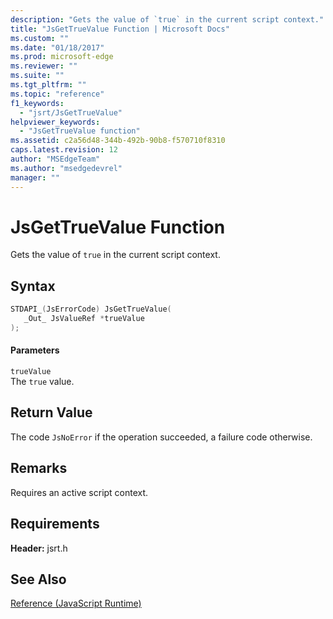 ```yaml
---
description: "Gets the value of `true` in the current script context."
title: "JsGetTrueValue Function | Microsoft Docs"
ms.custom: ""
ms.date: "01/18/2017"
ms.prod: microsoft-edge
ms.reviewer: ""
ms.suite: ""
ms.tgt_pltfrm: ""
ms.topic: "reference"
f1_keywords: 
  - "jsrt/JsGetTrueValue"
helpviewer_keywords: 
  - "JsGetTrueValue function"
ms.assetid: c2a56d48-344b-492b-90b8-f570710f8310
caps.latest.revision: 12
author: "MSEdgeTeam"
ms.author: "msedgedevrel"
manager: ""
---
```

# JsGetTrueValue Function
Gets the value of `true` in the current script context.  
  
## Syntax  
  
```cpp  
STDAPI_(JsErrorCode) JsGetTrueValue(  
   _Out_ JsValueRef *trueValue  
);  
```  
  
#### Parameters  
 `trueValue`  
 The `true` value.  
  
## Return Value  
 The code `JsNoError` if the operation succeeded, a failure code otherwise.  
  
## Remarks  
 Requires an active script context.  
  
## Requirements  
 **Header:** jsrt.h  
  
## See Also  
 [Reference (JavaScript Runtime)](../chakra-hosting/reference-javascript-runtime.md)
